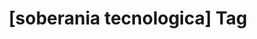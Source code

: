 ---
article_id: 0
description: List of articles under [soberania tecnologica] tag.
image: http://huntingbears.com.ve/static/img/site/mstile-310x310.png
layout: tag
slug: soberania-tecnologica
title: '[soberania tecnologica] Tag'
---